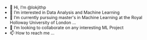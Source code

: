 - 👋 Hi, I’m @lokjithp
- 👀 I’m interested in Data Analysis and Machine Learning
- 🌱 I’m currently pursuing master's in Machine Learning at the Royal Holloway University of London ...
- 💞️ I’m looking to collaborate on any interesting ML Project
- 📫 How to reach me ...

<!---
lokjithp/lokjithp is a ✨ special ✨ repository because its `README.md` (this file) appears on your GitHub profile.
You can click the Preview link to take a look at your changes.
--->
